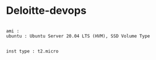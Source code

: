 # Deloitte-devops

```

ami :
ubuntu : Ubuntu Server 20.04 LTS (HVM), SSD Volume Type


inst type : t2.micro

```

